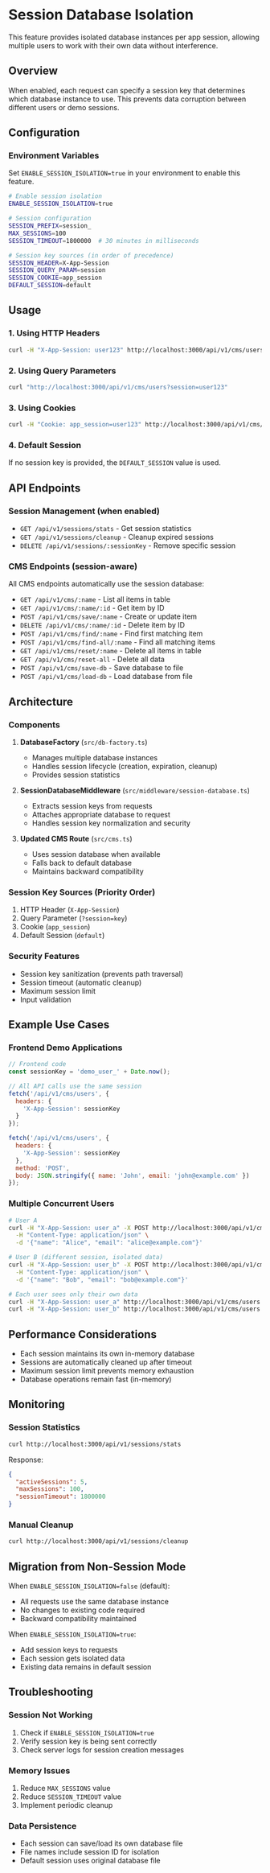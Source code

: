 # Session Database Isolation

This feature provides isolated database instances per app session, allowing multiple users to work with their own data without interference.

## Overview

When enabled, each request can specify a session key that determines which database instance to use. This prevents data corruption between different users or demo sessions.

## Configuration

### Environment Variables

Set `ENABLE_SESSION_ISOLATION=true` in your environment to enable this feature.

```bash
# Enable session isolation
ENABLE_SESSION_ISOLATION=true

# Session configuration
SESSION_PREFIX=session_
MAX_SESSIONS=100
SESSION_TIMEOUT=1800000  # 30 minutes in milliseconds

# Session key sources (in order of precedence)
SESSION_HEADER=X-App-Session
SESSION_QUERY_PARAM=session
SESSION_COOKIE=app_session
DEFAULT_SESSION=default
```

## Usage

### 1. Using HTTP Headers

```bash
curl -H "X-App-Session: user123" http://localhost:3000/api/v1/cms/users
```

### 2. Using Query Parameters

```bash
curl "http://localhost:3000/api/v1/cms/users?session=user123"
```

### 3. Using Cookies

```bash
curl -H "Cookie: app_session=user123" http://localhost:3000/api/v1/cms/users
```

### 4. Default Session

If no session key is provided, the `DEFAULT_SESSION` value is used.

## API Endpoints

### Session Management (when enabled)

- `GET /api/v1/sessions/stats` - Get session statistics
- `GET /api/v1/sessions/cleanup` - Cleanup expired sessions
- `DELETE /api/v1/sessions/:sessionKey` - Remove specific session

### CMS Endpoints (session-aware)

All CMS endpoints automatically use the session database:

- `GET /api/v1/cms/:name` - List all items in table
- `GET /api/v1/cms/:name/:id` - Get item by ID
- `POST /api/v1/cms/save/:name` - Create or update item
- `DELETE /api/v1/cms/:name/:id` - Delete item by ID
- `POST /api/v1/cms/find/:name` - Find first matching item
- `POST /api/v1/cms/find-all/:name` - Find all matching items
- `GET /api/v1/cms/reset/:name` - Delete all items in table
- `GET /api/v1/cms/reset-all` - Delete all data
- `POST /api/v1/cms/save-db` - Save database to file
- `POST /api/v1/cms/load-db` - Load database from file

## Architecture

### Components

1. **DatabaseFactory** (`src/db-factory.ts`)
   - Manages multiple database instances
   - Handles session lifecycle (creation, expiration, cleanup)
   - Provides session statistics

2. **SessionDatabaseMiddleware** (`src/middleware/session-database.ts`)
   - Extracts session keys from requests
   - Attaches appropriate database to request
   - Handles session key normalization and security

3. **Updated CMS Route** (`src/cms.ts`)
   - Uses session database when available
   - Falls back to default database
   - Maintains backward compatibility

### Session Key Sources (Priority Order)

1. HTTP Header (`X-App-Session`)
2. Query Parameter (`?session=key`)
3. Cookie (`app_session`)
4. Default Session (`default`)

### Security Features

- Session key sanitization (prevents path traversal)
- Session timeout (automatic cleanup)
- Maximum session limit
- Input validation

## Example Use Cases

### Frontend Demo Applications

```javascript
// Frontend code
const sessionKey = 'demo_user_' + Date.now();

// All API calls use the same session
fetch('/api/v1/cms/users', {
  headers: {
    'X-App-Session': sessionKey
  }
});

fetch('/api/v1/cms/users', {
  headers: {
    'X-App-Session': sessionKey
  },
  method: 'POST',
  body: JSON.stringify({ name: 'John', email: 'john@example.com' })
});
```

### Multiple Concurrent Users

```bash
# User A
curl -H "X-App-Session: user_a" -X POST http://localhost:3000/api/v1/cms/users \
  -H "Content-Type: application/json" \
  -d '{"name": "Alice", "email": "alice@example.com"}'

# User B (different session, isolated data)
curl -H "X-App-Session: user_b" -X POST http://localhost:3000/api/v1/cms/users \
  -H "Content-Type: application/json" \
  -d '{"name": "Bob", "email": "bob@example.com"}'

# Each user sees only their own data
curl -H "X-App-Session: user_a" http://localhost:3000/api/v1/cms/users
curl -H "X-App-Session: user_b" http://localhost:3000/api/v1/cms/users
```

## Performance Considerations

- Each session maintains its own in-memory database
- Sessions are automatically cleaned up after timeout
- Maximum session limit prevents memory exhaustion
- Database operations remain fast (in-memory)

## Monitoring

### Session Statistics

```bash
curl http://localhost:3000/api/v1/sessions/stats
```

Response:
```json
{
  "activeSessions": 5,
  "maxSessions": 100,
  "sessionTimeout": 1800000
}
```

### Manual Cleanup

```bash
curl http://localhost:3000/api/v1/sessions/cleanup
```

## Migration from Non-Session Mode

When `ENABLE_SESSION_ISOLATION=false` (default):
- All requests use the same database instance
- No changes to existing code required
- Backward compatibility maintained

When `ENABLE_SESSION_ISOLATION=true`:
- Add session keys to requests
- Each session gets isolated data
- Existing data remains in default session

## Troubleshooting

### Session Not Working
1. Check if `ENABLE_SESSION_ISOLATION=true`
2. Verify session key is being sent correctly
3. Check server logs for session creation messages

### Memory Issues
1. Reduce `MAX_SESSIONS` value
2. Reduce `SESSION_TIMEOUT` value
3. Implement periodic cleanup

### Data Persistence
- Each session can save/load its own database file
- File names include session ID for isolation
- Default session uses original database file

